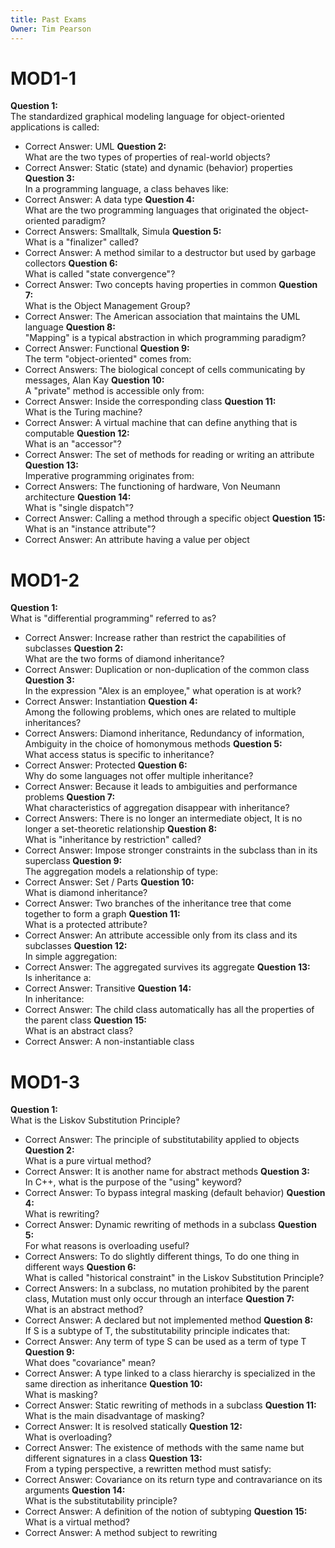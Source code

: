 ```yaml
---
title: Past Exams
Owner: Tim Pearson
---
```

# MOD1-1
**Question 1:**  
The standardized graphical modeling language for object-oriented applications is called:
- Correct Answer: UML
**Question 2:**  
What are the two types of properties of real-world objects?
- Correct Answer: Static (state) and dynamic (behavior) properties
**Question 3:**  
In a programming language, a class behaves like:
- Correct Answer: A data type
**Question 4:**  
What are the two programming languages that originated the object-oriented paradigm?
- Correct Answers: Smalltalk, Simula
**Question 5:**  
What is a "finalizer" called?
- Correct Answer: A method similar to a destructor but used by garbage collectors
**Question 6:**  
What is called "state convergence"?
- Correct Answer: Two concepts having properties in common
**Question 7:**  
What is the Object Management Group?
- Correct Answer: The American association that maintains the UML language
**Question 8:**  
"Mapping" is a typical abstraction in which programming paradigm?
- Correct Answer: Functional
**Question 9:**  
The term "object-oriented" comes from:
- Correct Answers: The biological concept of cells communicating by messages, Alan Kay
**Question 10:**  
A "private" method is accessible only from:
- Correct Answer: Inside the corresponding class
**Question 11:**  
What is the Turing machine?
- Correct Answer: A virtual machine that can define anything that is computable
**Question 12:**  
What is an "accessor"?
- Correct Answer: The set of methods for reading or writing an attribute
**Question 13:**  
Imperative programming originates from:
- Correct Answers: The functioning of hardware, Von Neumann architecture
**Question 14:**  
What is "single dispatch"?
- Correct Answer: Calling a method through a specific object
**Question 15:**  
What is an "instance attribute"?
- Correct Answer: An attribute having a value per object
# MOD1-2
**Question 1:**  
What is "differential programming" referred to as?
- Correct Answer: Increase rather than restrict the capabilities of subclasses
**Question 2:**  
What are the two forms of diamond inheritance?
- Correct Answer: Duplication or non-duplication of the common class
**Question 3:**  
In the expression "Alex is an employee," what operation is at work?
- Correct Answer: Instantiation
**Question 4:**  
Among the following problems, which ones are related to multiple inheritances?
- Correct Answers: Diamond inheritance, Redundancy of information, Ambiguity in the choice of homonymous methods
**Question 5:**  
What access status is specific to inheritance?
- Correct Answer: Protected
**Question 6:**  
Why do some languages not offer multiple inheritance?
- Correct Answer: Because it leads to ambiguities and performance problems
**Question 7:**  
What characteristics of aggregation disappear with inheritance?
- Correct Answers: There is no longer an intermediate object, It is no longer a set-theoretic relationship
**Question 8:**  
What is "inheritance by restriction" called?
- Correct Answer: Impose stronger constraints in the subclass than in its superclass
**Question 9:**  
The aggregation models a relationship of type:
- Correct Answer: Set / Parts
**Question 10:**  
What is diamond inheritance?
- Correct Answer: Two branches of the inheritance tree that come together to form a graph
**Question 11:**  
What is a protected attribute?
- Correct Answer: An attribute accessible only from its class and its subclasses
**Question 12:**  
In simple aggregation:
- Correct Answer: The aggregated survives its aggregate
**Question 13:**  
Is inheritance a:
- Correct Answer: Transitive
**Question 14:**  
In inheritance:
- Correct Answer: The child class automatically has all the properties of the parent class
**Question 15:**  
What is an abstract class?
- Correct Answer: A non-instantiable class
  
# MOD1-3
**Question 1:**  
What is the Liskov Substitution Principle?
- Correct Answer: The principle of substitutability applied to objects
**Question 2:**  
What is a pure virtual method?
- Correct Answer: It is another name for abstract methods
**Question 3:**  
In C++, what is the purpose of the "using" keyword?
- Correct Answer: To bypass integral masking (default behavior)
**Question 4:**  
What is rewriting?
- Correct Answer: Dynamic rewriting of methods in a subclass
**Question 5:**  
For what reasons is overloading useful?
- Correct Answers: To do slightly different things, To do one thing in different ways
**Question 6:**  
What is called "historical constraint" in the Liskov Substitution Principle?
- Correct Answers: In a subclass, no mutation prohibited by the parent class, Mutation must only occur through an interface
**Question 7:**  
What is an abstract method?
- Correct Answer: A declared but not implemented method
**Question 8:**  
If S is a subtype of T, the substitutability principle indicates that:
- Correct Answer: Any term of type S can be used as a term of type T
**Question 9:**  
What does "covariance" mean?
- Correct Answer: A type linked to a class hierarchy is specialized in the same direction as inheritance
**Question 10:**  
What is masking?
- Correct Answer: Static rewriting of methods in a subclass
**Question 11:**  
What is the main disadvantage of masking?
- Correct Answer: It is resolved statically
**Question 12:**  
What is overloading?
- Correct Answer: The existence of methods with the same name but different signatures in a class
**Question 13:**  
From a typing perspective, a rewritten method must satisfy:
- Correct Answer: Covariance on its return type and contravariance on its arguments
**Question 14:**  
What is the substitutability principle?
- Correct Answer: A definition of the notion of subtyping
**Question 15:**  
What is a virtual method?
- Correct Answer: A method subject to rewriting